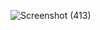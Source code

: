 
![Screenshot (413)](https://github.com/brightmze26/portfolio-brightmze/assets/159750775/2a0cae50-283f-417a-8deb-35ced2a67cd4)
